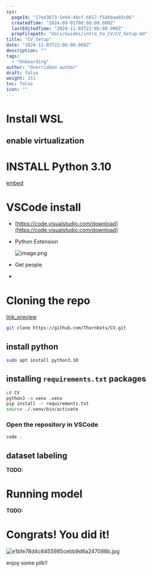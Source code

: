 ```yaml
---
sys:
  pageId: "17ed3673-5e94-44cf-b817-f54bbaa03c06"
  createdTime: "2024-09-01T00:08:00.000Z"
  lastEditedTime: "2024-11-03T22:06:00.000Z"
  propFilepath: "docs/Guides/intro_to_CV/CV_Setup.md"
title: "CV_Setup"
date: "2024-11-03T22:06:00.000Z"
description: ""
tags:
  - "Onboarding"
author: "Overridden author"
draft: false
weight: 161
toc: false
icon: ""
---
```


# Install WSL

## enable virtualization

# INSTALL Python 3.10

[embed](https://www.rose-hulman.edu/class/csse/csse132/2425a/labs/prelab1-wsl2.html)

# VSCode install

- [https://code.visualstudio.com/download](https://code.visualstudio.com/download)
- Python Extension

	![image.png](https://prod-files-secure.s3.us-west-2.amazonaws.com/d518164a-d88e-44d1-a4ee-3adb3bd8bce0/d82b6650-a5e4-4d3c-b8c9-93d817dae00e/image.png?X-Amz-Algorithm=AWS4-HMAC-SHA256&X-Amz-Content-Sha256=UNSIGNED-PAYLOAD&X-Amz-Credential=ASIAZI2LB466SIYE3NDC%2F20250318%2Fus-west-2%2Fs3%2Faws4_request&X-Amz-Date=20250318T110724Z&X-Amz-Expires=3600&X-Amz-Security-Token=IQoJb3JpZ2luX2VjEAMaCXVzLXdlc3QtMiJIMEYCIQCXgfmrLuSkAB%2BmD%2BoJSMI6vbBWNXuiquSsC%2F5xxEERyQIhAPmo%2FDgpZLWPNnaSVLh5dMl5ZgFwKZ41F4ae1cFFgHvSKv8DCFwQABoMNjM3NDIzMTgzODA1Igws7URfhOgqx2dbYYMq3AP1lyvDmgVQCnEFYWTvg%2FrUiIEHw9ZzndNuH8Mhbg26p6cOCVC9ttTOBA9YyXwtO3bh7%2BDw%2BlWS9M6PTh1XYYV0EAfm1xP0No4%2Fasu7ZDbeAiZR51%2F%2FwfmoaiW9foyIraJaryXuVmP9Ow2mj9mbg1iAKIDPWFHqPMMCgteq%2FGjz3C3DV39Ph2joNsplqpSrcDXujpYXvtiEbGfdsz1H6kDOKKnuBf0PuEfGr%2BA1KFZ8Yx6Dd50oaTThUcfhe77iy28O1YTfivuDjPvVuIUo5t9OP7mKYrVnuPUnGsiFEGvnF32b6qptJXl4U1KPiQwnJc9jd28S9zhfYMaxGKPbbGYk5UDeBS%2Fafzl9vjpz4NSWAyfn2RmQ3pKBx9pdHwI5YMvxCVqvEMhNNEsQMc%2B1uur9tQIxzhzLz2QH5VW3UobjG%2BWzMUp27vVF4e1Xh9WtrUmZiYfMOnqQuK7BZjMRR73eA3t87OMXihOoHz%2FiD480hSar842y74VX2H6BKb8ykIL7yyhx6HwY7rgXbhfbfqRFHz9jPLgW7jekxXTf1xzwb8HusxSzg1dr%2FZj1XnsKhVfqk7dvX6paaDnj9XJUAsfa%2BFZwyb8lppRjn1Zf%2Bg7a%2FzcIUFDzlSgWORQPRzD4leW%2BBjqkAbO8QwDP23HkKwM12yd4W%2FHtwm7bsFM2wRcOWxQemUT7XYc1ayoUr9zzTpzh52%2Fi3dgkhsfe8Iig6SRjKwa5D7JtaNf7TVw3rQwhB9OcFjl1YX7Q7V%2F9E3pZK0jJcp%2BlnG9h91X1gZxdWj%2Fi%2F%2BhaSOdl9Ih4w4e6trz832yW8%2FKzRJAY6dKszPzuwskYqB3QDjpMcNKIU8N%2B5t2EnhVIcBGrFueh&X-Amz-Signature=aa03c82a84254dc8a0531e85b0c8bb1671967a10ee67b1d29f6ba44fcab7ca2b&X-Amz-SignedHeaders=host&x-id=GetObject)
- Get people
- 

# Cloning the repo

[link_preview](https://github.com/Thornbots/CV/)

```bash
git clone https://github.com/Thornbots/CV.git
```

## install python

```bash
sudo apt install python3.10
```

## installing `requirements.txt` packages

```bash
cd CV
python3 -m venv .venv
pip install -r requirements.txt
source ./.venv/bin/activate
```

### Open the repository in VSCode

```bash
code .
```

## dataset labeling  

**TODO:**

# Running model

**TODO:**

# Congrats! You did it!

![e1bfe78d4c6455985cebb9d6a247088b.jpg](https://prod-files-secure.s3.us-west-2.amazonaws.com/d518164a-d88e-44d1-a4ee-3adb3bd8bce0/7d1ce04e-65d6-40c8-814d-754280e9515a/e1bfe78d4c6455985cebb9d6a247088b.jpg?X-Amz-Algorithm=AWS4-HMAC-SHA256&X-Amz-Content-Sha256=UNSIGNED-PAYLOAD&X-Amz-Credential=ASIAZI2LB4664ETE5ZBS%2F20250318%2Fus-west-2%2Fs3%2Faws4_request&X-Amz-Date=20250318T110724Z&X-Amz-Expires=3600&X-Amz-Security-Token=IQoJb3JpZ2luX2VjEAMaCXVzLXdlc3QtMiJIMEYCIQCOd4Hk3TNZi7mlAHRrETwFPrcokAVsf7N21wUgkkkpwQIhAITZOl4lz5IuwWITi%2FHnhN5Z4lW49%2BlrYiTADO8z1pMaKv8DCFwQABoMNjM3NDIzMTgzODA1Igxic2B%2B%2F%2B9Kcj4Zo%2FYq3AMcsZx9qgImRuuc0pSW6d%2B%2BEKFkqMAiHtEYpFLUys8W2TE1ddRhCk6TlhgRMYWf0XsrqLkFqKgB9xVSUE8mcoZpx5zAuM0rMZBT%2FezdAswpR%2FVJUHg3mF%2BuSQ9AuB8qoCaTNHk%2FIfcbJ5PfzYXlLXWrmY9uDgtVggCk0NzhqL6mQxSO3Qibc3mRsCRfcQchhXuwWPQrGlMF4kxHLrp5R6vzs1YScdgaUjJoTR%2Bt2eeEbBzBwTMC3xeeO9nUkpHI2TgZ6Uo4Soid5E9oPuFTAGG3hdNKWIAD16CJMoR34GqYPoId%2B8yb%2BiY3tjfAZCppZW%2FwbsaF9l4mvVqamm1qmxOPVGuQc1y8FlrponaS0FU22dBekyBPCB%2BzeiaLT1jitCRsWPIRdvcltTx8fbSsR1TE3ggc5fLJAKOZSh%2BVAN%2FU985UTUSebo4w0QNgy71T9SL%2BiCIDDwgTygzCXkUZBa3J%2Bbao2a%2BZMokq4WRP9TG6zliEGKpD4Dxz91aRbRlPOHmPsbljtrqxMZeLZ623KVRhvzHhNeJTEnvQDz0XsVBxOHX2JR0cN2eWGTdIeqtFI1nKo%2FE8Mst6qt0I8CtfTqBepGF9qPLSIOrcLLjZkvjWPsv6uSEuZ0P0CcL5YDCDluW%2BBjqkAVQ3jE2o4xcXZjHcN%2Fgx%2BdFl0zCqT%2BqOT76Zy0jE%2FQC8sW3kBgBnnqiISYDH19rwYID%2FgjhVDgggiLEhdUBqNOOyAyfSbmJ3yQsItd0q3Zs2BkSFNNBv%2F0z7G%2BbgQd9BDq69NBMTCuzqdSbe8ZU6xNYAalookvZGtYzXVW3kF7BvjgUKz3V%2B4U2RDtINPPcw1RBZO%2F0xx0WpW%2FzWHO%2BJN2wpnnsr&X-Amz-Signature=a8e5ec9395ceefa55fc7659a5c3643c8f0043784f5e41f5b75e28292562a3859&X-Amz-SignedHeaders=host&x-id=GetObject)

enjoy some pilk!!
